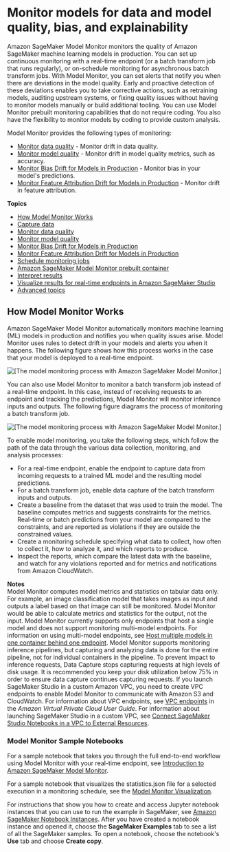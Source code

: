 # Monitor models for data and model quality, bias, and explainability<a name="model-monitor"></a>

Amazon SageMaker Model Monitor monitors the quality of Amazon SageMaker machine learning models in production\. You can set up continuous monitoring with a real\-time endpoint \(or a batch transform job that runs regularly\), or on\-schedule monitoring for asynchronous batch transform jobs\. With Model Monitor, you can set alerts that notify you when there are deviations in the model quality\. Early and proactive detection of these deviations enables you to take corrective actions, such as retraining models, auditing upstream systems, or fixing quality issues without having to monitor models manually or build additional tooling\. You can use Model Monitor prebuilt monitoring capabilities that do not require coding\. You also have the flexibility to monitor models by coding to provide custom analysis\.

Model Monitor provides the following types of monitoring:
+ [Monitor data quality](model-monitor-data-quality.md) \- Monitor drift in data quality\.
+ [Monitor model quality](model-monitor-model-quality.md) \- Monitor drift in model quality metrics, such as accuracy\.
+ [Monitor Bias Drift for Models in Production](clarify-model-monitor-bias-drift.md) \- Monitor bias in your model's predictions\.
+ [Monitor Feature Attribution Drift for Models in Production](clarify-model-monitor-feature-attribution-drift.md) \- Monitor drift in feature attribution\.

**Topics**
+ [How Model Monitor Works](#model-monitor-how-it-works)
+ [Capture data](model-monitor-data-capture.md)
+ [Monitor data quality](model-monitor-data-quality.md)
+ [Monitor model quality](model-monitor-model-quality.md)
+ [Monitor Bias Drift for Models in Production](clarify-model-monitor-bias-drift.md)
+ [Monitor Feature Attribution Drift for Models in Production](clarify-model-monitor-feature-attribution-drift.md)
+ [Schedule monitoring jobs](model-monitor-scheduling.md)
+ [Amazon SageMaker Model Monitor prebuilt container](model-monitor-pre-built-container.md)
+ [Interpret results](model-monitor-interpreting-results.md)
+ [Visualize results for real\-time endpoints in Amazon SageMaker Studio](model-monitor-interpreting-visualize-results.md)
+ [Advanced topics](model-monitor-advanced-topics.md)

## How Model Monitor Works<a name="model-monitor-how-it-works"></a>

Amazon SageMaker Model Monitor automatically monitors machine learning \(ML\) models in production and notifies you when quality issues arise\. Model Monitor uses rules to detect drift in your models and alerts you when it happens\. The following figure shows how this process works in the case that your model is deployed to a real\-time endpoint\.

![\[The model monitoring process with Amazon SageMaker Model Monitor.\]](http://docs.aws.amazon.com/sagemaker/latest/dg/images/model_monitor/mmv2-architecture.png)

You can also use Model Monitor to monitor a batch transform job instead of a real\-time endpoint\. In this case, instead of receiving requests to an endpoint and tracking the predictions, Model Monitor will monitor inference inputs and outputs\. The following figure diagrams the process of monitoring a batch transform job\.

![\[The model monitoring process with Amazon SageMaker Model Monitor.\]](http://docs.aws.amazon.com/sagemaker/latest/dg/images/model_monitor/mmv2-architecture-batch.png)

To enable model monitoring, you take the following steps, which follow the path of the data through the various data collection, monitoring, and analysis processes:
+ For a real\-time endpoint, enable the endpoint to capture data from incoming requests to a trained ML model and the resulting model predictions\.
+ For a batch transform job, enable data capture of the batch transform inputs and outputs\.
+ Create a baseline from the dataset that was used to train the model\. The baseline computes metrics and suggests constraints for the metrics\. Real\-time or batch predictions from your model are compared to the constraints, and are reported as violations if they are outside the constrained values\.
+ Create a monitoring schedule specifying what data to collect, how often to collect it, how to analyze it, and which reports to produce\. 
+ Inspect the reports, which compare the latest data with the baseline, and watch for any violations reported and for metrics and notifications from Amazon CloudWatch\.

**Notes**  
Model Monitor computes model metrics and statistics on tabular data only\. For example, an image classification model that takes images as input and outputs a label based on that image can still be monitored\. Model Monitor would be able to calculate metrics and statistics for the output, not the input\.
Model Monitor currently supports only endpoints that host a single model and does not support monitoring multi\-model endpoints\. For information on using multi\-model endpoints, see [Host multiple models in one container behind one endpoint](multi-model-endpoints.md)\.
Model Monitor supports monitoring inference pipelines, but capturing and analyzing data is done for the entire pipeline, not for individual containers in the pipeline\.
To prevent impact to inference requests, Data Capture stops capturing requests at high levels of disk usage\. It is recommended you keep your disk utilization below 75% in order to ensure data capture continues capturing requests\.
If you launch SageMaker Studio in a custom Amazon VPC, you need to create VPC endpoints to enable Model Monitor to communicate with Amazon S3 and CloudWatch\. For information about VPC endpoints, see [VPC endpoints](https://docs.aws.amazon.com/vpc/latest/userguide/vpc-endpoints.html) in the *Amazon Virtual Private Cloud User Guide*\. For information about launching SageMaker Studio in a custom VPC, see [Connect SageMaker Studio Notebooks in a VPC to External Resources](studio-notebooks-and-internet-access.md)\.

### Model Monitor Sample Notebooks<a name="model-monitor-sample-notebooks"></a>

For a sample notebook that takes you through the full end\-to\-end workflow using Model Monitor with your real\-time endpoint, see [Introduction to Amazon SageMaker Model Monitor](https://sagemaker-examples.readthedocs.io/en/latest/sagemaker_model_monitor/introduction/SageMaker-ModelMonitoring.html)\.

For a sample notebook that visualizes the statistics\.json file for a selected execution in a monitoring schedule, see the [Model Monitor Visualization](https://sagemaker-examples.readthedocs.io/en/latest/sagemaker_model_monitor/visualization/SageMaker-Model-Monitor-Visualize.html)\. 

For instructions that show you how to create and access Jupyter notebook instances that you can use to run the example in SageMaker, see [Amazon SageMaker Notebook Instances](nbi.md)\. After you have created a notebook instance and opened it, choose the **SageMaker Examples** tab to see a list of all the SageMaker samples\. To open a notebook, choose the notebook's **Use** tab and choose **Create copy**\.